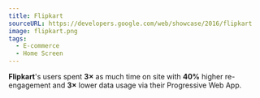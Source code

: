 ```yaml
---
title: Flipkart
sourceURL: https://developers.google.com/web/showcase/2016/flipkart
image: flipkart.png
tags:
  - E-commerce
  - Home Screen
---
```


**Flipkart**'s users spent **3×** as much time on site with **40%** higher
re-engagement and **3×** lower data usage via their Progressive Web App.
